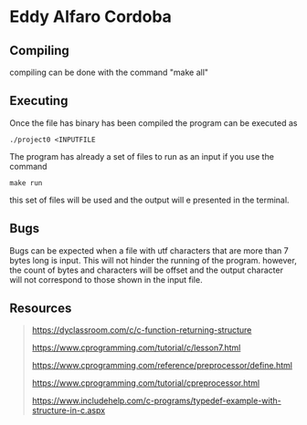 # Eddy Alfaro Cordoba

## Compiling
compiling can be done with the command "make all"

## Executing
Once the file has binary has been compiled the program can be executed as 
```
./project0 <INPUTFILE
```

The program has already a set of files to run as an input if you use the command 

```
make run
```

this set of files will be used and the output will e presented in the terminal.

## Bugs
Bugs can be expected when a file with utf characters that are more than 7 bytes long is input. This will not hinder the running of the program. however, the count of bytes and characters will be offset and the output character will not correspond to those shown in the input file.

## Resources
> https://dyclassroom.com/c/c-function-returning-structure
> 
> https://www.cprogramming.com/tutorial/c/lesson7.html
> 
> https://www.cprogramming.com/reference/preprocessor/define.html
> 
> https://www.cprogramming.com/tutorial/cpreprocessor.html
> 
> https://www.includehelp.com/c-programs/typedef-example-with-structure-in-c.aspx

